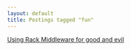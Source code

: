 ```yaml
---
layout: default
title: Postings tagged "fun"
---
```

[Using Rack Middleware for good and evil](http://janesconference.github.com/KievII//2009/05/using-rack-middleware-for-good-and-evil)<br />
